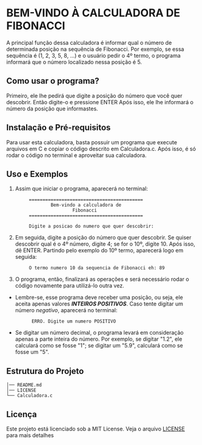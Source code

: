 # BEM-VINDO À CALCULADORA DE FIBONACCI
            
A principal função dessa calculadora é informar qual o número de determinada
posição na sequência de Fibonacci.
Por exemplo, se essa sequência é (1, 2, 3, 5, 8, ...) e o usuário pedir 
o 4º termo, o programa informará que o número localizado nessa posição é 5.

## Como usar o programa?
Primeiro, ele lhe pedirá que digite a posição do número que você quer
descobrir. Então digite-o e pressione ENTER
Após isso, ele lhe informará o número da posição que informastes.

## Instalação e Pré-requisitos
Para usar esta calculadora, basta possuir um programa que execute
arquivos em C e copiar o código descrito em Calculadora.c. Após isso,
é só rodar o código no terminal e aproveitar sua calculadora.

## Uso e Exemplos
1. Assim que iniciar o programa, aparecerá no terminal:

            ==========================================
                    Bem-vindo a calculadora de
                            Fibonacci
            ==========================================

            Digite a posicao do numero que quer descobrir:
                                                            
1. Em seguida, digite a posição do número que quer descobrir. Se quiser 
descobrir qual é o 4º número, digite 4; se for o 10º, digite 10. 
Após isso, dê ENTER.
Partindo pelo exemplo do 10º termo, aparecerá logo em seguida:
        
            O termo numero 10 da sequencia de Fibonacci eh: 89
                                                                
1. O programa, então, finalizará as operações e será necessário rodar o
código novamente para utilizá-lo outra vez.

* Lembre-se, esse programa deve receber uma posição, ou seja, ele aceita
apenas valores ***INTEIROS POSITIVOS***. 
Caso tente digitar um número *negativo*, aparecerá no terminal:
        
            ERRO. Digite um numero POSITIVO
                                            
* Se digitar um número decimal, o programa levará em consideração apenas
a parte inteira do número. Por exemplo, se digitar "1.2", ele calculará
como se fosse "1"; se digitar um "5.9", calculará como se fosse um "5".

## Estrutura do Projeto
    │── README.md
    │── LICENSE
    └── Calculadora.c

## Licença
Este projeto está licenciado sob a MIT License. 
Veja o arquivo [LICENSE](LICENSE) para mais detalhes
